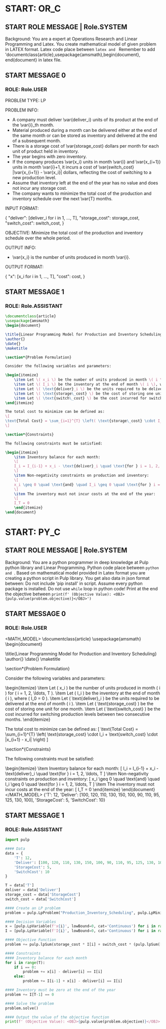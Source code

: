 # START: OR_C 
## START ROLE MESSAGE | Role.SYSTEM 
Background: You are a expert at Operations Research and Linear Programming and Latex. You create mathematical model of given problem in LATEX format. Latex code place between ```latex and ``` Remember to add 'documentclass{article},usepackage{amsmath},begin{document}, end{document} in latex file. 
## START MESSAGE 0 
### ROLE: Role.USER
<DESCRIPTION>
PROBLEM TYPE: LP

PROBLEM INFO: 
- A company must deliver \var{deliver_i} units of its product at the end of the \var{i}_th month.
- Material produced during a month can be delivered either at the end of the same month or can be stored as inventory and delivered at the end of a subsequent month.
- There is a storage cost of \var{storage_cost} dollars per month for each unit of product held in inventory. 
- The year begins with zero inventory. 
- If the company produces \var{x_i} units in month \var{i} and \var{x_{i+1}} units in month \var{i}+1, it incurs a cost of \var{switch_cost} |\var{x_{i+1}} - \var{x_i}|  dollars, reflecting the cost of switching to a new production level. 
- Assume that inventory left at the end of the year has no value and does not incur any storage cost.
- The company wants to minimize the total cost of the production and inventory schedule over the next \var{T} months.

INPUT FORMAT: 

{
    "deliver": [deliver_i for i in 1, ..., T],
    "storage_cost": storage_cost,
    "switch_cost": switch_cost,
}

OBJECTIVE: Minimize the total cost of the production and inventory schedule over the whole period.

OUTPUT INFO:

- \var{x_i} is the number of units produced in month \var{i}.

OUTPUT FORMAT:

{
    "x": [x_i for i in 1, ..., T],
    "cost": cost,
}

</DESCRIPTION>


## START MESSAGE 1 
### ROLE: Role.ASSISTANT
```latex
\documentclass{article}
\usepackage{amsmath}
\begin{document}

\title{Linear Programming Model for Production and Inventory Scheduling}
\author{}
\date{}
\maketitle

\section*{Problem Formulation}

Consider the following variables and parameters:

\begin{itemize}
    \item Let \( x_i \) be the number of units produced in month \( i \) for \( i = 1, 2, \ldots, T \).
    \item Let \( I_i \) be the inventory at the end of month \( i \), where \( I_0 = 0 \).
    \item Let \( \text{deliver}_i \) be the units required to be delivered at the end of month \( i \).
    \item Let \( \text{storage\_cost} \) be the cost of storing one unit for one month.
    \item Let \( \text{switch\_cost} \) be the cost incurred for switching production levels between two consecutive months.
\end{itemize}

The total cost to minimize can be defined as:
\[
\text{Total Cost} = \sum_{i=1}^{T} \left( \text{storage\_cost} \cdot I_i + \text{switch\_cost} \cdot |x_{i+1} - x_i| \right)
\]

\section*{Constraints}

The following constraints must be satisfied:

\begin{itemize}
    \item Inventory balance for each month:
    \[
    I_i = I_{i-1} + x_i - \text{deliver}_i \quad \text{for } i = 1, 2, \ldots, T
    \]
    \item Non-negativity constraints on production and inventory:
    \[
    x_i \geq 0 \quad \text{and} \quad I_i \geq 0 \quad \text{for } i = 1, 2, \ldots, T
    \]
    \item The inventory must not incur costs at the end of the year:
    \[
    I_T = 0
    \end{itemize}
\end{document}
```

# START: PY_C 
## START ROLE MESSAGE | Role.SYSTEM 
Background: You are a python programmer in deep knowledge at Pulp python library and Linear Programming. Python code place between ```python and ```. Based on mathematical model provided in Latex format you are creating a python script in Pulp library. You get also data in json format between: <DATA></DATA> Do not include 'pip install' in script. Assume every python package is installed. Do not use `while` loop in python code! Print at the end the objective between <OBJ></OBJ> `print(f' (Objective Value): <OBJ>{pulp.value(problem.objective)}</OBJ>')` 
## START MESSAGE 0 
### ROLE: Role.USER
<MATH_MODEL>
\documentclass{article}
\usepackage{amsmath}
\begin{document}

\title{Linear Programming Model for Production and Inventory Scheduling}
\author{}
\date{}
\maketitle

\section*{Problem Formulation}

Consider the following variables and parameters:

\begin{itemize}
    \item Let \( x_i \) be the number of units produced in month \( i \) for \( i = 1, 2, \ldots, T \).
    \item Let \( I_i \) be the inventory at the end of month \( i \), where \( I_0 = 0 \).
    \item Let \( \text{deliver}_i \) be the units required to be delivered at the end of month \( i \).
    \item Let \( \text{storage\_cost} \) be the cost of storing one unit for one month.
    \item Let \( \text{switch\_cost} \) be the cost incurred for switching production levels between two consecutive months.
\end{itemize}

The total cost to minimize can be defined as:
\[
\text{Total Cost} = \sum_{i=1}^{T} \left( \text{storage\_cost} \cdot I_i + \text{switch\_cost} \cdot |x_{i+1} - x_i| \right)
\]

\section*{Constraints}

The following constraints must be satisfied:

\begin{itemize}
    \item Inventory balance for each month:
    \[
    I_i = I_{i-1} + x_i - \text{deliver}_i \quad \text{for } i = 1, 2, \ldots, T
    \]
    \item Non-negativity constraints on production and inventory:
    \[
    x_i \geq 0 \quad \text{and} \quad I_i \geq 0 \quad \text{for } i = 1, 2, \ldots, T
    \]
    \item The inventory must not incur costs at the end of the year:
    \[
    I_T = 0
    \end{itemize}
\end{document}</MATH_MODEL>
<DATA>
{'T': 12, 'Deliver': [100, 120, 110, 130, 150, 100, 90, 110, 95, 125, 130, 100], 'StorageCost': 5, 'SwitchCost': 10}</DATA>


## START MESSAGE 1 
### ROLE: Role.ASSISTANT
```python
import pulp

#### Data
data = {
    'T': 12,
    'Deliver': [100, 120, 110, 130, 150, 100, 90, 110, 95, 125, 130, 100],
    'StorageCost': 5,
    'SwitchCost': 10
}

T = data['T']
deliver = data['Deliver']
storage_cost = data['StorageCost']
switch_cost = data['SwitchCost']

#### Create an LP problem
problem = pulp.LpProblem("Production_Inventory_Scheduling", pulp.LpMinimize)

#### Decision Variables
x = [pulp.LpVariable(f'x{i}', lowBound=0, cat='Continuous') for i in range(1, T+1)]
I = [pulp.LpVariable(f'I{i}', lowBound=0, cat='Continuous') for i in range(1, T+1)]

#### Objective Function
problem += pulp.lpSum(storage_cost * I[i] + switch_cost * (pulp.lpSum([pulp.lpDot([1, -1], [x[i+1], x[i]])]) if i < T - 1 else 0) for i in range(T))

#### Constraints
#### Inventory balance for each month
for i in range(T):
    if i == 0:
        problem += x[i] - deliver[i] == I[i]
    else:
        problem += I[i-1] + x[i] - deliver[i] == I[i]

#### Inventory must be zero at the end of the year
problem += I[T-1] == 0

#### Solve the problem
problem.solve()

#### Output the value of the objective function
print(f' (Objective Value): <OBJ>{pulp.value(problem.objective)}</OBJ>')
```

